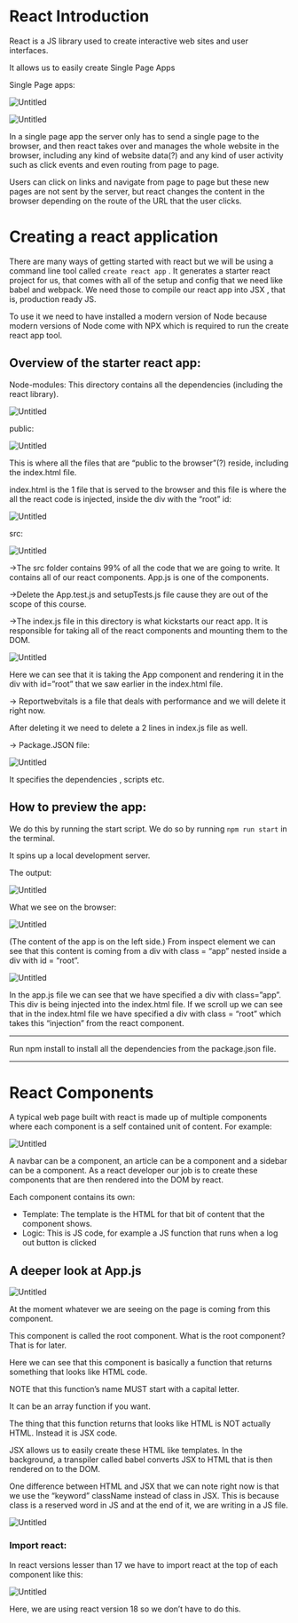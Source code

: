 # React Introduction

React is a JS library used to create interactive web sites and user interfaces.

It allows us to easily create Single Page Apps

Single Page apps: 

![Untitled](React%20Introduction%2084a7658c422548f9a18c2cf4b6bdcbee/Untitled.png)

![Untitled](React%20Introduction%2084a7658c422548f9a18c2cf4b6bdcbee/Untitled%201.png)

In a single page app the server only has to send a single page to the browser, and then react takes over and manages the whole website in the browser, including any kind of website data(?) and any kind of user activity such as click events and even routing from page to page.

Users can click on links and navigate from page to page but these new pages are not sent by the server, but react changes the content in the browser depending on the route of the URL that the user clicks.

# Creating a react application

There are many ways of getting started with react but we will be using a command line tool called `create react app` . It generates a starter react project for us, that comes with all of the setup and config that we need like babel and webpack. We need those to compile our react app into JSX , that is, production ready JS. 

To use it we need to have installed a modern version of Node because modern versions of Node come with NPX which is required to run the create react app tool.

## Overview of the starter react app:

Node-modules: This directory contains all the dependencies (including the react library).

![Untitled](React%20Introduction%2084a7658c422548f9a18c2cf4b6bdcbee/Untitled%202.png)

public:

![Untitled](React%20Introduction%2084a7658c422548f9a18c2cf4b6bdcbee/Untitled%203.png)

This is where all the files that are “public to the browser”(?) reside, including the index.html file.

index.html is the 1 file that is served to the browser and this file is where the all the react code is injected, inside the div with the “root” id:

![Untitled](React%20Introduction%2084a7658c422548f9a18c2cf4b6bdcbee/Untitled%204.png)

src:

![Untitled](React%20Introduction%2084a7658c422548f9a18c2cf4b6bdcbee/Untitled%205.png)

→The src folder contains 99% of all the code that we are going to write. It contains all of our react components. App.js is one of the components. 

→Delete the App.test.js and setupTests.js file cause they are out of the scope of this course. 

→The index.js file in this directory is what kickstarts our react app. It is responsible for taking all of the react components and mounting them to the DOM.

![Untitled](React%20Introduction%2084a7658c422548f9a18c2cf4b6bdcbee/Untitled%206.png)

Here we can see that it is taking the App component and  rendering it in the div with id=”root” that we saw earlier in the index.html file.

→ Reportwebvitals is a file that deals with performance and we will delete it right now. 

After deleting it we need to delete a 2 lines in index.js file as well.

→ Package.JSON file:

![Untitled](React%20Introduction%2084a7658c422548f9a18c2cf4b6bdcbee/Untitled%207.png)

It specifies the dependencies , scripts etc.

## How to preview the app:

We do this by running the start script. We do so by running `npm run start` in the terminal.

It spins up a local development server.

The output:

![Untitled](React%20Introduction%2084a7658c422548f9a18c2cf4b6bdcbee/Untitled%208.png)

What we see on the browser:

![Untitled](React%20Introduction%2084a7658c422548f9a18c2cf4b6bdcbee/Untitled%209.png)

(The content of the app is on the left side.) From inspect element we can see that this content is coming from a div with class = “app” nested inside a div with id = “root”.

![Untitled](React%20Introduction%2084a7658c422548f9a18c2cf4b6bdcbee/Untitled%2010.png)

In the app.js file we can see that we have specified a div with class=”app”. This div is being injected into the index.html file. If we scroll up we can see that in the index.html file we have specified a div with class = “root” which takes this “injection” from the react component.

---

Run npm install to install all the dependencies from the package.json file.

---

# React Components

A typical web page built with react is made up of multiple components where each component is a self contained unit of content. For example:

![Untitled](React%20Introduction%2084a7658c422548f9a18c2cf4b6bdcbee/Untitled%2011.png)

A navbar can be a component, an article can be a component and a sidebar can be a component. As a react developer our job is to create these components that are then rendered into the DOM by react.

Each component contains its own:

- Template: The template is the HTML for that bit of content that the component shows.
- Logic: This is JS code, for example a JS function that runs when a log out button is clicked

## A deeper look at App.js

![Untitled](React%20Introduction%2084a7658c422548f9a18c2cf4b6bdcbee/Untitled%2012.png)

At the moment whatever we are seeing on the page is coming from this component. 

This component is called the root component. What is the root component? That is for later.

Here we can see that this component is basically a function that returns something that looks like HTML code.

NOTE that this function’s name MUST start with a capital letter.

It can be an array function if you want.

The thing that this function returns that looks like HTML is NOT actually HTML. Instead it is JSX code.

JSX allows us to easily create these HTML like templates. In the background, a transpiler called babel converts JSX to HTML that is then rendered on to the DOM.

One difference between HTML and JSX that we can note right now is that we use the “keyword” className instead of class in JSX. This is because class is a reserved word in JS and at the end of it, we are writing in a JS file.

![Untitled](React%20Introduction%2084a7658c422548f9a18c2cf4b6bdcbee/Untitled%2013.png)

### Import react:

In react versions lesser than 17 we have to import react at the top of each component like this:

![Untitled](React%20Introduction%2084a7658c422548f9a18c2cf4b6bdcbee/Untitled%2014.png)

Here, we are using react version 18 so we don’t have to do this.

###